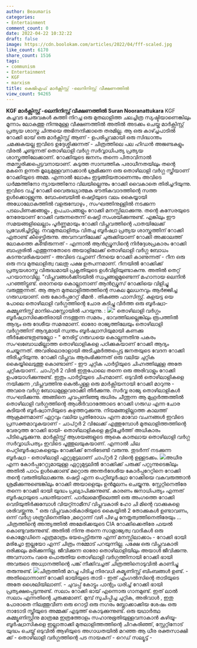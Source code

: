 ```yaml
---
author: Beaumaris
categories:
- Entertainment
comment_count: 0
date: 2022-04-22 10:32:22
draft: false
image: https://cdn.boolokam.com/articles/2022/04/fff-scaled.jpg
like_count: 6170
share_count: 1516
tags:
- communism
- Entertainment
- KGF
- marxism
title: കെജിഎഫ് മാർക്സിസ്റ്റ് -ലെനിനിസ്റ്റ് വീക്ഷണത്തിൽ 
view_count: 94265
---
```


**KGF മാർക്സിസ്റ്റ് -ലെനിനിസ്റ്റ് വീക്ഷണത്തിൽ** **Suran Nooranattukara** KGF കച്ചവട ചേരുവകൾ കുത്തി നിറച്ച ഒരു മുതലാളിത്ത ചലച്ചിത്ര സ്യഷ്ടിയാണെങ്കിലും മൂന്നാം ലോകത്തു നിന്നുമുള്ള വീക്ഷണത്തിൽ അതിൽ അടക്കം ചെയ്ത മാർക്സിസ്റ്റ് പ്രത്യയ ശാസ്ത്ര ചിന്തയെ അഭിനന്ദിക്കാതെ തരമില്ല. ആ ഒരു കാഴ്ച്ചപാടിൽ റോക്കി ഭായ് ഒരു മാർക്സിസ്റ്റ് ആണ് - ഉപരിപ്ലവമായി ഒരു സിദ്ധാന്തം ചമക്കുകയല്ല ഇവിടെ ഉദ്ദേശ്ശിക്കുന്നത് - ചിത്രത്തിലെ പല ഹിഡൻ അജണ്ടകളും വിരൽ ചൂണ്ടുന്നത് തൊഴിലാളി വർഗ്ഗ സർവ്വാധിപത്യ പ്രത്യയ ശാസ്ത്രത്തിലേക്കാണ്. റോക്കിയുടെ ജനനം തന്നെ പിതാവിനാൽ തമസ്ക്കരിക്കപ്പെട്ടവനായാണ്. കടുത്ത സാമ്പത്തിക പരാധീനതയിലും തന്റെ മകനെ ഉന്നത മൂല്യമുള്ളവനാക്കാൻ ശ്രമിക്കുന്ന ഒരു തൊഴിലാളി വർഗ്ഗ സ്ത്രീയാണ് റോക്കിയുടെ അമ്മ. എന്നാൽ ലോകം ഇടുങ്ങിയതാണെന്നും അവിടെ ധർമ്മത്തിനോ ന്യായത്തിനോ വിലയില്ലെന്നും റോക്കി വൈകാതെ തിരിച്ചറിയുന്നു. ഇവിടെ വച്ച് റോക്കി വൈരുദ്ധ്യാത്മക ഭൗതികവാദത്തിന്റെ സത്ത ഉൾക്കൊള്ളുന്നു. ബോംബെയിൽ ഷെട്ടിയുടെ വലം കൈയ്യായി അധോലോകത്തിൽ വളരുമ്പോഴും , സംഘത്തിനുള്ളിൽ നടക്കുന്ന പടലപിണക്കങ്ങളും , ഉപചാപങ്ങളും റോക്കി മനസ്സിലാക്കുന്നു. തന്റെ കസേരയുടെ നേരേയാണ് റോക്കി വരുന്നതെന്ന് ഷെട്ടി സംശയിക്കുന്നുണ്ട്. എങ്കിലും ഈ സമയങ്ങളിലെല്ലാം പൂർണ്ണമായും റോക്കി വിപ്ലവത്തിന്റെ പാതയിലേക്ക് പ്രവേശിച്ചിട്ടില്ല. നവമുതലാളിത്വം വിതച്ച ബൂർഷ്വാ പ്രത്യയ ശാസ്ത്രത്തിന് റോക്കി ഏതാണ്ട് കീഴ്പ്പെട്ടിരുന്നു. അവനവനിലേക്ക് ചുരുക്കിയാണ് റോക്കി അക്കാലത്ത് ലോകത്തെ കണ്ടിരുന്നത് - എന്നാൽ ആൻഡ്രൂസിന്റെ നിർദ്ദേശപ്രകാരം റോക്കി ബാംഗൂരിൽ എത്തുന്നതോടെ അയാളിലേക്ക് തൊഴിലാളി വർഗ്ഗ ബോധം കടന്നുവരികയാണ് - അവിടെ വച്ചാണ് റീനയെ റോക്കി കാണുന്നത് - റീന ഒരു ഒരു നവ മുതലാളിത്വ വലതു പക്ഷ ഉത്പന്നമാണ്. റീനയിൽ റോക്കിക്ക് പ്രത്യയശാസ്ത്ര വിരുദ്ധമായി പ്രകൃതിയുടെ ഉൾവിളിയുണ്ടാകുന്നു. അതിൽ തെറ്റ് പറയാനാവില്ല. "വിപ്ലവങ്ങൾക്കിടയിൽ സ്വപ്നങ്ങളുമുണ്ടെന്ന് മഹാനായ ലെനിൻ പറഞ്ഞിട്ടുണ്ട്. ഒരാനയെ കൊല്ലാനാണ് ആൻഡ്രൂസ് റോക്കിയെ വിളിച്ചു വരുത്തുന്നത്. ആ ആന മുതലാളിത്തത്തിന്റെ സകല മൂലധനവും ആർജ്ജിച്ച ഗരുഡയാണ്. ഒരു കോർപ്പറേറ്റ് ഭീമൻ . തികഞ്ഞ ഫാസിസ്റ്റ്‌. കുളയട്ട യെ പോലെ തൊഴിലാളി വർഗ്ഗത്തിന്റെ ചോര കുടിച്ചു വീർത്ത ഒരു ബൂർഷ്വാ-കമ്മ്യൂണിസ്റ്റ് മാനിഫെസ്റ്റോയിൽ പറയുന്നു. : ![](https://cdn.boolokam.com/articles/2022/04/fff-scaled.jpg)" തൊഴിലാളി വർഗ്ഗം ബൂർഷ്വാസിക്കെതിരായി നടത്തുന്ന സമരം , ഭാവത്തിലല്ലെങ്കിലും രൂപത്തിൽ ആദ്യം ഒരു ദേശീയ സമരമാണ്. ഓരോ രാജ്യത്തിലേയും തൊഴിലാളി വർഗ്ഗത്തിന് ആദ്യമായി സ്വന്തം ബൂർഷ്വാസിയുമായി കണക്കു തീർക്കേണ്ടതുണ്ടല്ലോ - " നേരിട്ട് ഗരുഡയെ കൊല്ലുന്നതിനു പകരം സംഘബോധമില്ലാത്ത തൊഴിലാളികളെ പഠിക്കുകയാണ് റോക്കി ആദ്യം ചെയ്യുന്നത്. അവരിലൊരാളായി അടിച്ചമർത്തപ്പെട്ട ജനതയുടെ വേദന റോക്കി തിരിച്ചറിയുന്നു. റോക്കി വിപ്ലവം ആരംഭിക്കുന്നത് ഒരു വലിയ ചുറ്റിക കൈയ്യിലെടുത്തു കൊണ്ടാണ് - ഈ ചുറ്റിക പാർട്ടിയുടെ ചിഹ്നത്തിലുള്ള അതേ ചുറ്റികയാണ്.. ചാപ്റ്റർ 2 വിൽ ഇതുപോലെ തന്നെ ഒരു അരിവാളും റോക്കി ഉപയോഗിക്കുന്നുണ്ട്. ഇതും പാർട്ടിയുടെ ചിഹ്നമാണ്. ഒടുവിൽ തൊഴിലാളികളെ നയിക്കുന്ന ,വിപ്ലവത്തിനു കെൽപ്പുള്ള ഒരു മാർക്സിയനായി റോക്കി മാറുന്നു - അവരെ വർഗ്ഗ ബോധമുള്ളവരാക്കി തീർക്കുന്നു. സർവ്വ രാജ്യ തൊഴിലാളികൾ സംഘടിക്കുന്നു. അങ്ങിനെ ചുവപ്പണിഞ്ഞു രുധിരം ചീന്തുന്ന ആ മുഹൂർത്തത്തിൽ തൊഴിലാളി വർഗ്ഗത്തിന്റെ ആശീർവാദത്തോടെ റോക്കി ഗരുഡ എന്ന ചോര കുടിയൻ ബൂർഷ്വാസിയുടെ കഴുത്തറുക്കുന്നു. നിയമങ്ങളില്ലാത്ത കാലത്ത് ആക്രമണമാണ് ഏറ്റവും വലിയ പ്രതിരോധം എന്ന മാവോ വചനങ്ങൾ ഇവിടെ പ്രസക്തമാവുകയാണ് - ചാപ്റ്റർ 2 വിലേക്ക് എത്തുമ്പോൾ മുതലാളിത്തത്തിന്റെ വേരറുത്ത റോക്കി ഭായി- തൊഴിലാളികളെ കൂട്ടിച്ചേർത്ത് അധികാരം പിടിച്ചെടുക്കുന്നു. മാർക്സിസ്റ്റ് ആശയങ്ങളുടെ ആകെ കാതലായ തൊഴിലാളി വർഗ്ഗ സർവ്വാധിപത്യം ഇവിടെ പൂത്തുലയുകയാണ്. എന്നാൽ ചില പെറ്റിബൂർഷ്വാകളെയും റോക്കിക്ക് നേരിടേണ്ടി വരുന്നു. തുടർന്ന് നടക്കുന്ന ബൂർഷ്വാ - തൊഴിലാളി ഏറ്റുമുട്ടലാണ് ചാപ്റ്റർ 2 വിന്റെ ഉള്ളടക്കം. ![](https://cdn.boolokam.com/articles/2022/04/hhhmhm.jpg)അധീര എന്ന കോർപ്പറേറ്റുമായുള്ള ഏറ്റുമുട്ടലിൽ റോക്കിക്ക് പരുക്ക് പറ്റുന്നുടെങ്കിലും അതിൽ പാഠം ഉൾക്കൊണ്ട് മറ്റൊരു അന്തർദേശീയ കോർപ്പറേറ്റിനെ റോക്കി തന്റെ വരുതിയിലാക്കുന്നു. ഷെട്ടി എന്ന പെറ്റിബൂർഷ്വാ റോക്കിയെ വകവരുത്താൻ ശ്രമിക്കുന്നുണ്ടെങ്കിലും റോക്കി അയാളെയും ഉൻമൂലനം ചെയ്യുന്നു. സ്റ്റേറ്റിനെതിരേ തന്നെ റോക്കി ഭായി യുദ്ധം പ്രഖ്യാപിക്കുന്നുണ്ട്. കാരണം ജനാധിപത്യം എന്നത് ബൂർഷ്വായുടെ പദ്ധതിയാണ്. പാർലമെന്റിലെത്തി ഒരു അംഗത്തെ റോക്കി വെടിയുതിർക്കുമ്പോൾ വിയറ്റ്നാമീസ് വിപ്ലവകാരി ഹോ ചി മിന്റെ വാക്കുകളെ ശരിവയ്ക്കുന്നു. " ഒരു വിപ്ലവകാരികാരിയുടെ കൈയ്യിൽ 2 തോക്കുകൾ ഉണ്ടാവണം, ഒന്ന് വർഗ്ഗ ശത്രുവിനെതിരേ ,മറ്റൊന്ന് വഴി പിഴച്ച നേതൃത്വത്തിനെതിരേയും ... ചിത്രത്തിന്റെ അന്ത്യത്തിൽ അമേരിക്കയുടെ CIA റോക്കിക്കെതിരേ ഫയൽ കൊണ്ടുവരുന്നുണ്ട്. അതിൽ നിന്നു തന്നെ സാമ്രാജ്യത്വ വാദികൾ ഒരു കൊമ്രേഡിനെ എത്രമാത്രം ഭയപ്പെട്ടിരുന്നു എന്ന് മനസ്സിലാക്കാം - റോക്കി ഭായി മരിച്ചോ ഇല്ലയോ എന്ന് ചിത്രം നമ്മോട് പറയുന്നില്ല. പക്ഷേ ഒരു വിപ്ലവകാരി ഒരിക്കലും മരിക്കുന്നില്ല. ജീവിക്കുന്ന ഓരോ തൊഴിലാളിയിലും അയാൾ ജീവിക്കുന്നു. അവസാനം വരെ പൊരുതിയ തൊഴിലാളി വർഗ്ഗത്തിനായി റോക്കി ഭായി അവരുടെ അധ്വാനത്തിന്റെ പങ്ക് നീക്കിവച്ചത് ചിത്രത്തിനൊടുവിൽ കാണിച്ചു തരുന്നുണ്ട്. ![](https://cdn.boolokam.com/articles/2022/04/jyjyyyy-1.jpg)ചിത്രത്തിൽ മറച്ചു പിടിച്ച നിരവധി കമ്യൂണിസ്റ്റ് ബിംബങ്ങൾ ഉണ്ട്. - അതിലൊന്നാണ് റോക്കി ഭായിയുടെ താടി - ഇത് എംഗൽസിന്റെ താടിയുടെ അതേ ശൈലിയിലാണ്. - ചുവപ്പ് കോട്ടും പാന്റും ധരിച്ച് റോക്കി ഭായി പ്രത്യക്ഷപ്പെടുന്നുണ്ട്. സലാം റോക്കി ഭായ് എന്നൊരു ഗാനമുണ്ട്. ഇത് ലാൽ സലാം എന്നതിന്റെ ചുരുക്കമാണ്. മുമ്പ് സൂചിപ്പിച്ച ചുറ്റിക, അരിവാൾ , ഇതു പോരാതെ നിലത്തുവീണ ഒരു റൊട്ടി ഒരു നഗരം ബ്ലോക്കാക്കിയ ശേഷം ഒരു നാടോടി സ്ത്രീയുടെ അമ്മക്ക് എടുത്ത് കൊടുക്കുന്നുണ്ട്. ഒരു യഥാർത്ഥ കമ്മ്യൂണിസ്റ്റിനു മാത്രമേ ഇത്രത്തോളം സഹാനുഭൂതിയുള്ളവനാകാൻ കഴിയൂ- ബൂർഷ്വാസികളെ ഇല്ലാതാക്കി മുതലാളിത്തത്തിന്റെ ചിറകരിഞ്ഞ്, സ്റ്റേറ്റിനോട് യുദ്ധം ചെയ്ത് ഒടുവിൽ ആഴിയുടെ അഗാധതയിൽ മറഞ്ഞ ആ ധീര രക്തസാക്ഷി ക്ക് - തൊഴിലാളി വർഗ്ഗത്തിന്റെ പട നായകന് - റെഡ് സല്യൂട്ട് -